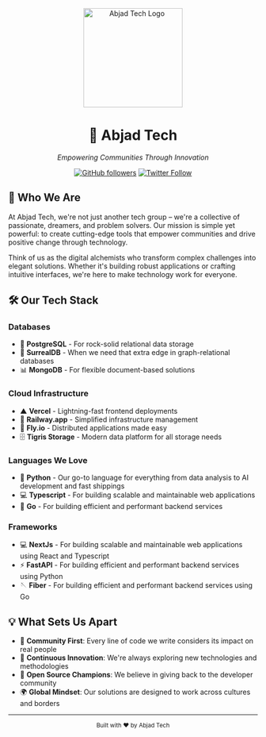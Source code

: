 <div align="center">
  <img src="/assets/abjd_logo_blue.png" alt="Abjad Tech Logo" width="200"/>
  
  # 🚀 Abjad Tech
  *Empowering Communities Through Innovation*
  
  [![GitHub followers](https://img.shields.io/github/followers/AbjadTech?style=social)](https://github.com/AbjadTech)
  [![Twitter Follow](https://img.shields.io/twitter/follow/AbjadCc?style=social)](https://twitter.com/AbjadTech)
</div>

## 🌟 Who We Are

At Abjad Tech, we're not just another tech group – we're a collective of passionate, dreamers, and problem solvers. Our mission is simple yet powerful: to create cutting-edge tools that empower communities and drive positive change through technology.

Think of us as the digital alchemists who transform complex challenges into elegant solutions. Whether it's building robust applications or crafting intuitive interfaces, we're here to make technology work for everyone.

## 🛠️ Our Tech Stack

### Databases
- 🐘 **PostgreSQL** - For rock-solid relational data storage
- 🌊 **SurrealDB** - When we need that extra edge in graph-relational databases
- 📊 **MongoDB** - For flexible document-based solutions

### Cloud Infrastructure
- ▲ **Vercel** - Lightning-fast frontend deployments
- 🚂 **Railway.app** - Simplified infrastructure management
- 🛫 **Fly.io** - Distributed applications made easy
- 🗄️ **Tigris Storage** - Modern data platform for all storage needs

### Languages We Love
- 🐍 **Python** - Our go-to language for everything from data analysis to AI development and fast shippings
- 💻 **Typescript** - For building scalable and maintainable web applications
- 🐹 **Go** - For building efficient and performant backend services

### Frameworks
- 💻 **NextJs** - For building scalable and maintainable web applications using React and Typescript
- ⚡️ **FastAPI** - For building efficient and performant backend services using Python
- 🪡 **Fiber** - For building efficient and performant backend services using Go

## 💡 What Sets Us Apart

- 🎯 **Community First**: Every line of code we write considers its impact on real people
- 🔄 **Continuous Innovation**: We're always exploring new technologies and methodologies
- 🤝 **Open Source Champions**: We believe in giving back to the developer community
- 🌍 **Global Mindset**: Our solutions are designed to work across cultures and borders


---

<div align="center">
  <sub>Built with ❤️ by Abjad Tech</sub>
</div>